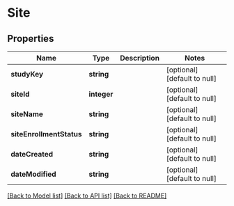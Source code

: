 # Site

## Properties
Name | Type | Description | Notes
------------ | ------------- | ------------- | -------------
**studyKey** | **string** |  | [optional] [default to null]
**siteId** | **integer** |  | [optional] [default to null]
**siteName** | **string** |  | [optional] [default to null]
**siteEnrollmentStatus** | **string** |  | [optional] [default to null]
**dateCreated** | **string** |  | [optional] [default to null]
**dateModified** | **string** |  | [optional] [default to null]

[[Back to Model list]](../README.md#documentation-for-models) [[Back to API list]](../README.md#documentation-for-api-endpoints) [[Back to README]](../README.md)


